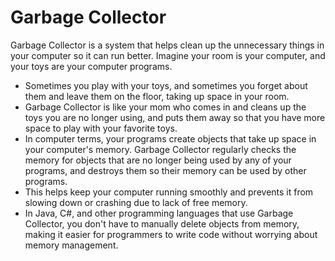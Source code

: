 # Garbage Collector

Garbage Collector is a system that helps clean up the unnecessary things in your computer so it can run better. Imagine your room is your computer, and your toys are your computer programs. 

* Sometimes you play with your toys, and sometimes you forget about them and leave them on the floor, taking up space in your room.
* Garbage Collector is like your mom who comes in and cleans up the toys you are no longer using, and puts them away so that you have more space to play with your favorite toys.
* In computer terms, your programs create objects that take up space in your computer's memory. Garbage Collector regularly checks the memory for objects that are no longer being used by any of your programs, and destroys them so their memory can be used by other programs.
* This helps keep your computer running smoothly and prevents it from slowing down or crashing due to lack of free memory.
* In Java, C#, and other programming languages that use Garbage Collector, you don't have to manually delete objects from memory, making it easier for programmers to write code without worrying about memory management.
